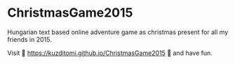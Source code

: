 # ChristmasGame2015
Hungarian text based online adventure game as christmas present for all my friends in 2015.

Visit 🎄 https://kuzditomi.github.io/ChristmasGame2015 🎄 and have fun.
